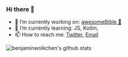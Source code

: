 ### Hi there 👋

- 🔭 I’m currently working on: [awesomeBible :blue_book:](https://awesomebible.de)
- 🌱 I’m currently learning: JS, Kotlin,
- 📫 How to reach me: [Twitter](https://twitter.com/benwoelkchen), [Email](mailto:bwolkchen@gmail.com)

![benjaminwolkchen's github stats](https://github-readme-stats.vercel.app/api?username=benjaminwolkchen&hide=["issues"]&show_icons=true)
